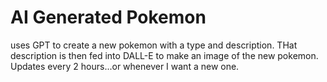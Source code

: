 # AI Generated Pokemon

uses GPT to create a new pokemon with a type and description. THat description is then fed into DALL-E to make an image of the new pokemon. Updates every 2 hours...or whenever I want a new one. 
